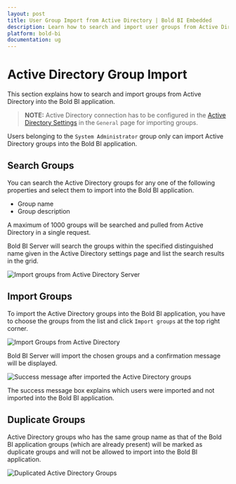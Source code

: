 ```yaml
---
layout: post
title: User Group Import from Active Directory | Bold BI Embedded
description: Learn how to search and import user groups from Active Directory into Bold BI Embedded. Only System Administrators can import AD groups.
platform: bold-bi
documentation: ug
---
```


# Active Directory Group Import

This section explains how to search and import groups from Active Directory into the Bold BI application.

> **NOTE:**  Active Directory connection has to be configured in the [Active Directory Settings](/embedded-bi/site-administration/active-directory/) in the `General` page for importing groups.

Users belonging to the `System Administrator` group only can import Active Directory groups into the Bold BI application.

## Search Groups

You can search the Active Directory groups for any one of the following properties and select them to import into the Bold BI application.

* Group name
* Group description

A maximum of 1000 groups will be searched and pulled from Active Directory in a single request. 

Bold BI Server will search the groups within the specified distinguished name given in the Active Directory settings page and list the search results in the grid.

![Import groups from Active Directory Server](/bold-bi-docs/static/assets/embedded/managing-resources/manage-groups/images/Searched-groups-list.png)  

## Import Groups

To import the Active Directory groups into the Bold BI application, you have to choose the groups from the list and click `Import groups` at the top right corner.

![Import Groups from Active Directory](/bold-bi-docs/static/assets/embedded/managing-resources/manage-groups/images/import-groups-from-active-directory.png)

Bold BI Server will import the chosen groups and a confirmation message will be displayed.

![Success message after imported the Active Directory groups](/bold-bi-docs/static/assets/embedded/managing-resources/manage-groups/images/Active-Directory-group-import-success-window.png#width=65%)  

The success message box explains which users were imported and not imported into the Bold BI application.

## Duplicate Groups

Active Directory groups who has the same group name as that of the Bold BI application groups (which are already present) will be marked as duplicate groups and will not be allowed to import into the Bold BI application.

![Duplicated Active Directory Groups](/bold-bi-docs/static/assets/embedded/managing-resources/manage-groups/images/Active-Directory-Duplicate-group.png)
